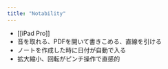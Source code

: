 ```yaml
---
title: "Notability"
---
```


- [[iPad Pro]]
- 音を取れる、PDFを開いて書きこめる、直線を引ける
- ノートを作成した時に日付が自動で入る
- 拡大縮小、回転がピンチ操作で直感的
